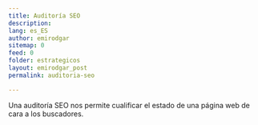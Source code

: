 ```yaml
---
title: Auditoría SEO
description: 
lang: es_ES
author: emirodgar
sitemap: 0
feed: 0
folder: estrategicos
layout: emirodgar_post
permalink: auditoria-seo

---
```


Una auditoría SEO nos permite cualificar el estado de una página web de cara a los buscadores.


<!--stackedit_data:
eyJoaXN0b3J5IjpbMTE2MjU2NTkxNywyNjEzOTcyMzVdfQ==
-->